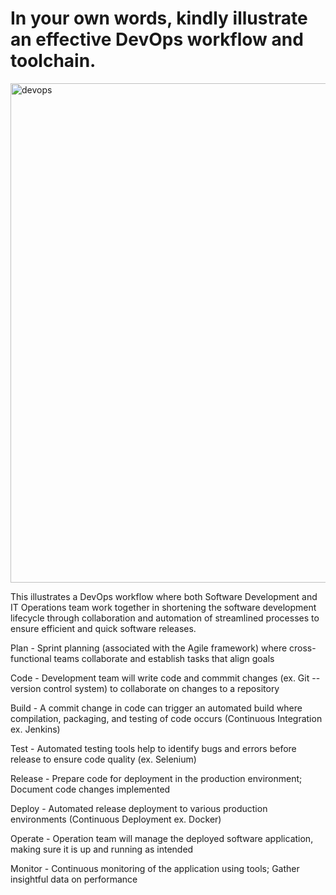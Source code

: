#  In your own words, kindly illustrate an effective DevOps workflow and toolchain.
<img width="799" alt="devops" src="https://github.com/lmmendoza-dlsu/isdevop/assets/124588051/a6d7421c-d35b-4dd1-b2e2-d722e8bdcbf2">

This illustrates a DevOps workflow where both Software Development and IT Operations team work together in shortening the software development lifecycle through
collaboration and automation of streamlined processes to ensure efficient and quick software releases.

Plan - Sprint planning (associated with the Agile framework) where cross-functional teams collaborate and establish tasks that align goals

Code - Development team will write code and commmit changes (ex. Git -- version control system) to collaborate on changes to a repository

Build - A commit change in code can trigger an automated build where compilation, packaging, and testing of code occurs (Continuous Integration ex. Jenkins) 

Test - Automated testing tools help to identify bugs and errors before release to ensure code quality (ex. Selenium)

Release - Prepare code for deployment in the production environment; Document code changes implemented  

Deploy - Automated release deployment to various production environments (Continuous Deployment ex. Docker)

Operate - Operation team will manage the deployed software application, making sure it is up and running as intended

Monitor - Continuous monitoring of the application using tools; Gather insightful data on performance
